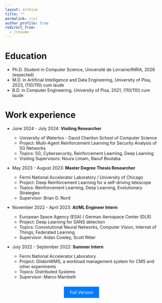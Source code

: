 ```yaml
---
layout: archive
title: ""
permalink: /cv/
author_profile: true
redirect_from:
  - /resume
---
```


Education
======
* Ph.D. Student in Computer Science, Université de Lorraine/INRIA, 2026 (expected)
* M.D. in Artificial Intelligence and Data Engineering, University of Pisa, 2023, (110/110) cum laude
* B.D. in Computer Engineering, University of Pisa, 2021, (110/110) cum laude

Work experience
======
* June 2024 - July 2024: **Visiting Researcher** 
  * University of Waterloo - David Cheriton School of Computer Science 
  * Project: Multi-Agent Reinforcement Learning for Security Analysis of 5G Networks
  * Topics: 5G, Cybersecurity, Reinforcement Learning, Deep Learning
  * Visiting Supervisors: Noura Limam, Raouf Boutaba

* May 2023 - August 2023: **Master Degree Thesis Researcher**
  * Fermi National Accelerator Laboratory / University of Chicago
  * Project: Deep Reinforcement Learning for a self-driving telescope
  * Topics: Reinforcement Learning, Deep Learning, Evolutionary Strategies
  * Supervisor: Brian D. Nord

* November 2022 - April 2023: **AI/ML Engineer Intern**
  * European Space Agency (ESA) / German Aerospace Center (DLR)
  * Project: Deep Learning for SANS detection
  * Topics: Convolutional Neural Networks, Computer Vision, Internet of Things, Federated Learning
  * Supervisor: Aidan Cowley, Scott Ritter

* July 2022 - September 2022: **Summer Intern**
  * Fermi National Accelerator Laboratory
  * Project: GlideinWMS, a workload management system for CMS and other experiments
  * Topics: Distributed Systems
  * Supervisor: Marco Mambelli

<p align="center">
<a href="../files/CV.pdf" style="background-color: #007BFF; color: white; padding: 10px 20px; text-align: center; text-decoration: none; display: inline-block; margin: 10px 5px; cursor: pointer;">Full Version</a>
</p>